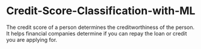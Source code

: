 # Credit-Score-Classification-with-ML
The credit score of a person determines the creditworthiness of the person. It helps financial companies determine if you can repay the loan or credit you are applying for.
